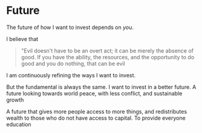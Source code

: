 # Future

The future of how I want to invest depends on *you*. 

I believe that 

> "Evil doesn't have to be an overt act; it can be merely the absence of good. If you have the ability, the resources, and the opportunity to do good and you do nothing, that can be evil

I am continuously refining the ways I want to invest.

But the fundamental is always the same. I want to invest in a better future.
A future looking towards world peace, with less conflict, and sustainable growth

A future that gives more people access to more things, and redistributes wealth
to those who do not have access to capital. To provide everyone education